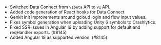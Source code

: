 - Switched Data Connect from `v1beta` API to `v1` API.
- Added code generation of React hooks for Data Connect
- Genkit init improvements around gcloud login and flow input values.
- Fixes symbol generation when uploading Unity 6 symbols to Crashlytics.
- Fixed SSR issues in Angular 19 by adding support for default and reqHandler exports. (#8145)
- Added Angular 19 as supported version. (#8145)
